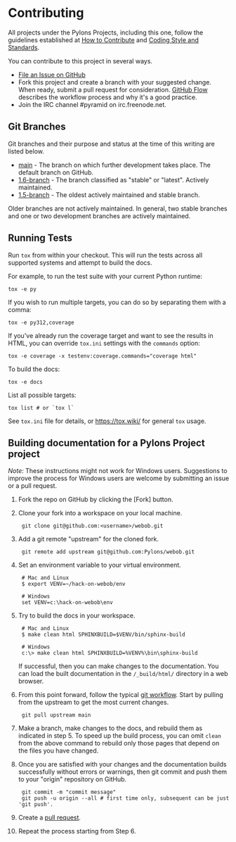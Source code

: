 Contributing
============

All projects under the Pylons Projects, including this one, follow the
guidelines established at [How to
Contribute](http://www.pylonsproject.org/community/how-to-contribute) and
[Coding Style and
Standards](http://docs.pylonsproject.org/en/latest/community/codestyle.html).

You can contribute to this project in several ways.

* [File an Issue on GitHub](https://github.com/Pylons/webob/issues)
* Fork this project and create a branch with your suggested change. When ready,
  submit a pull request for consideration. [GitHub
  Flow](https://guides.github.com/introduction/flow/index.html) describes the
  workflow process and why it's a good practice.
* Join the IRC channel #pyramid on irc.freenode.net.


Git Branches
------------
Git branches and their purpose and status at the time of this writing are
listed below.

* [main](https://github.com/Pylons/webob/) - The branch on which further
development takes place. The default branch on GitHub.
* [1.6-branch](https://github.com/Pylons/webob/tree/1.6-branch) - The branch
classified as "stable" or "latest". Actively maintained. 
* [1.5-branch](https://github.com/Pylons/webob/tree/1.5-branch) - The oldest
actively maintained and stable branch.

Older branches are not actively maintained. In general, two stable branches and
one or two development branches are actively maintained.


Running Tests
-------------

Run `tox` from within your checkout. This will run the tests across all
supported systems and attempt to build the docs.

For example, to run the test suite with your current Python runtime:

    tox -e py

If you wish to run multiple targets, you can do so by separating them with a
comma:

    tox -e py312,coverage

If you've already run the coverage target and want to see the results in HTML,
you can override `tox.ini` settings with the `commands` option:

    tox -e coverage -x testenv:coverage.commands="coverage html"

To build the docs:

```shell
tox -e docs
```

List all possible targets:

```shell
tox list # or `tox l`
```

See `tox.ini` file for details, or <https://tox.wiki/> for general `tox` usage.


Building documentation for a Pylons Project project
---------------------------------------------------

*Note:* These instructions might not work for Windows users. Suggestions to
improve the process for Windows users are welcome by submitting an issue or a
pull request.

1.  Fork the repo on GitHub by clicking the [Fork] button.
2.  Clone your fork into a workspace on your local machine.

         git clone git@github.com:<username>/webob.git

3.  Add a git remote "upstream" for the cloned fork.

         git remote add upstream git@github.com:Pylons/webob.git

4.  Set an environment variable to your virtual environment.

         # Mac and Linux
         $ export VENV=~/hack-on-webob/env

         # Windows
         set VENV=c:\hack-on-webob\env

5.  Try to build the docs in your workspace.

         # Mac and Linux
         $ make clean html SPHINXBUILD=$VENV/bin/sphinx-build

         # Windows
         c:\> make clean html SPHINXBUILD=%VENV%\bin\sphinx-build

     If successful, then you can make changes to the documentation. You can
     load the built documentation in the `/_build/html/` directory in a web
     browser.

6.  From this point forward, follow the typical [git
    workflow](https://help.github.com/articles/what-is-a-good-git-workflow/).
    Start by pulling from the upstream to get the most current changes.

         git pull upstream main

7.  Make a branch, make changes to the docs, and rebuild them as indicated in
    step 5.  To speed up the build process, you can omit `clean` from the above
    command to rebuild only those pages that depend on the files you have
    changed.

8.  Once you are satisfied with your changes and the documentation builds
    successfully without errors or warnings, then git commit and push them to
    your "origin" repository on GitHub.

         git commit -m "commit message"
         git push -u origin --all # first time only, subsequent can be just 'git push'.

9.  Create a [pull request](https://help.github.com/articles/using-pull-requests/).

10.  Repeat the process starting from Step 6.